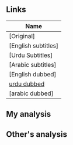 ## Links
| Name  |
| ------------- |
|[Original] |
|[English subtitles] |
|[Urdu Subtitles] |
|[Arabic subtitles] |
|[English dubbed] |
|[urdu dubbed](http://payam.net.pk/movies/kingdom-of-solomon-the-prophet/)|
|[arabic dubbed]|

## My analysis


## Other's analysis